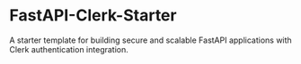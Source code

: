 # FastAPI-Clerk-Starter

A starter template for building secure and scalable FastAPI applications with Clerk authentication integration.